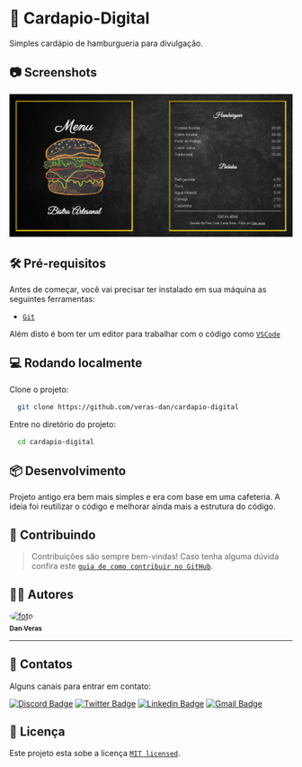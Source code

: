 
# 📌 Cardapio-Digital

Simples cardápio de hamburgueria para divulgação.

## 📷 Screenshots

![App Screenshot](assets/img/Screenshot.png)

## 🛠 Pré-requisitos

Antes de começar, você vai precisar ter instalado em sua máquina as seguintes ferramentas:

 - [`Git`](https://git-scm.com)

Além disto é bom ter um editor para trabalhar com o código como [`VSCode`](https://code.visualstudio.com/)

## 💻 Rodando localmente

Clone o projeto:

```bash
  git clone https://github.com/veras-dan/cardapio-digital
```

Entre no diretório do projeto:

```bash
  cd cardapio-digital
```

## 📦 Desenvolvimento

Projeto antigo era bem mais simples e era com base em uma cafeteria. A ideia foi reutilizar o código e melhorar ainda mais a estrutura do código.

## 📝 Contribuindo
> Contribuições são sempre bem-vindas! Caso tenha alguma dúvida confira este [`guia de como contribuir no GitHub`](./CONTRIBUTING.md).


## ✍🏻 Autores

<a href="https://github.com/veras-dan">
 <img style="border-radius: 50%;" src="https://media.discordapp.net/attachments/891798888594436199/980284436954357780/perfil_dan.jpg?width=100&height=100" width="60px;" alt="foto"/>
 <br />
 <sub><b>Dan Veras</b></sub></a>
 <br />

---

## 📖 Contatos 

Alguns canais para entrar em contato:

[![Discord Badge](https://img.shields.io/badge/Discord-7289DA?style=for-the-badge&logo=discord&logoColor=white)](https://discord.com/users/Dan#5690)
[![Twitter Badge](https://img.shields.io/badge/Twitter-1ca0f1?style=for-the-badge&labelColor=1ca0f1&logo=twitter&logoColor=white&link=https://twitter.com/veras_dan)](https://twitter.com/veras_dan) 
[![Linkedin Badge](https://img.shields.io/badge/-Linkedin-blue?style=for-the-badge&logo=Linkedin&logoColor=white&link=https://www.linkedin.com/in/verasdanilo/)](https://www.linkedin.com/in/verasdanilo/) 
[![Gmail Badge](https://img.shields.io/badge/-Gmail-FF3333?style=for-the-badge&logo=gmail&logoColor=white&link=mailto:dveras1623@gmail.com)](mailto:dveras1623@gmail.com)

## 📝 Licença

Este projeto esta sobe a licença [`MIT licensed`](./LICENSE).